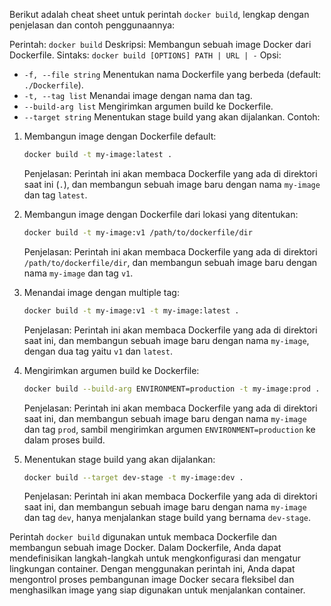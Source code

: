 Berikut adalah cheat sheet untuk perintah `docker build`, lengkap dengan penjelasan dan contoh penggunaannya:

Perintah: `docker build`
Deskripsi: Membangun sebuah image Docker dari Dockerfile.
Sintaks: `docker build [OPTIONS] PATH | URL | -`
Opsi:
- `-f, --file string`  Menentukan nama Dockerfile yang berbeda (default: `./Dockerfile`).
- `-t, --tag list`  Menandai image dengan nama dan tag.
- `--build-arg list`  Mengirimkan argumen build ke Dockerfile.
- `--target string`  Menentukan stage build yang akan dijalankan.
Contoh:
1. Membangun image dengan Dockerfile default:
   ```bash
   docker build -t my-image:latest .
   ```
   Penjelasan: Perintah ini akan membaca Dockerfile yang ada di direktori saat ini (`.`), dan membangun sebuah image baru dengan nama `my-image` dan tag `latest`.

2. Membangun image dengan Dockerfile dari lokasi yang ditentukan:
   ```bash
   docker build -t my-image:v1 /path/to/dockerfile/dir
   ```
   Penjelasan: Perintah ini akan membaca Dockerfile yang ada di direktori `/path/to/dockerfile/dir`, dan membangun sebuah image baru dengan nama `my-image` dan tag `v1`.

3. Menandai image dengan multiple tag:
   ```bash
   docker build -t my-image:v1 -t my-image:latest .
   ```
   Penjelasan: Perintah ini akan membaca Dockerfile yang ada di direktori saat ini, dan membangun sebuah image baru dengan nama `my-image`, dengan dua tag yaitu `v1` dan `latest`.

4. Mengirimkan argumen build ke Dockerfile:
   ```bash
   docker build --build-arg ENVIRONMENT=production -t my-image:prod .
   ```
   Penjelasan: Perintah ini akan membaca Dockerfile yang ada di direktori saat ini, dan membangun sebuah image baru dengan nama `my-image` dan tag `prod`, sambil mengirimkan argumen `ENVIRONMENT=production` ke dalam proses build.

5. Menentukan stage build yang akan dijalankan:
   ```bash
   docker build --target dev-stage -t my-image:dev .
   ```
   Penjelasan: Perintah ini akan membaca Dockerfile yang ada di direktori saat ini, dan membangun sebuah image baru dengan nama `my-image` dan tag `dev`, hanya menjalankan stage build yang bernama `dev-stage`.

Perintah `docker build` digunakan untuk membaca Dockerfile dan membangun sebuah image Docker. Dalam Dockerfile, Anda dapat mendefinisikan langkah-langkah untuk mengkonfigurasi dan mengatur lingkungan container. Dengan menggunakan perintah ini, Anda dapat mengontrol proses pembangunan image Docker secara fleksibel dan menghasilkan image yang siap digunakan untuk menjalankan container.
